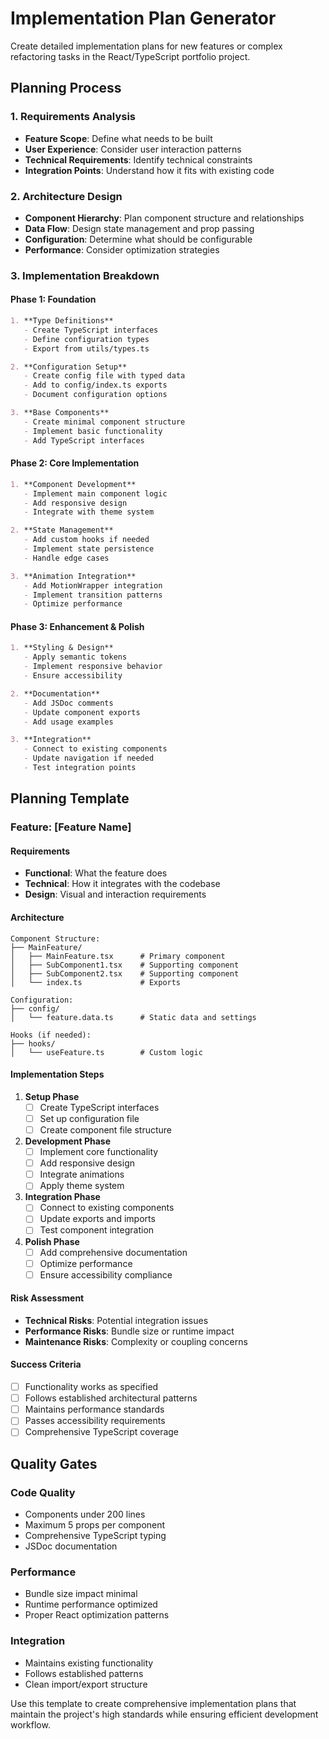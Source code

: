 # Implementation Plan Generator

Create detailed implementation plans for new features or complex refactoring tasks in the React/TypeScript portfolio project.

## Planning Process

### 1. Requirements Analysis

- **Feature Scope**: Define what needs to be built
- **User Experience**: Consider user interaction patterns
- **Technical Requirements**: Identify technical constraints
- **Integration Points**: Understand how it fits with existing code

### 2. Architecture Design

- **Component Hierarchy**: Plan component structure and relationships
- **Data Flow**: Design state management and prop passing
- **Configuration**: Determine what should be configurable
- **Performance**: Consider optimization strategies

### 3. Implementation Breakdown

#### Phase 1: Foundation

```markdown
1. **Type Definitions**
   - Create TypeScript interfaces
   - Define configuration types
   - Export from utils/types.ts

2. **Configuration Setup**
   - Create config file with typed data
   - Add to config/index.ts exports
   - Document configuration options

3. **Base Components**
   - Create minimal component structure
   - Implement basic functionality
   - Add TypeScript interfaces
```

#### Phase 2: Core Implementation

```markdown
1. **Component Development**
   - Implement main component logic
   - Add responsive design
   - Integrate with theme system

2. **State Management**
   - Add custom hooks if needed
   - Implement state persistence
   - Handle edge cases

3. **Animation Integration**
   - Add MotionWrapper integration
   - Implement transition patterns
   - Optimize performance
```

#### Phase 3: Enhancement & Polish

```markdown
1. **Styling & Design**
   - Apply semantic tokens
   - Implement responsive behavior
   - Ensure accessibility

2. **Documentation**
   - Add JSDoc comments
   - Update component exports
   - Add usage examples

3. **Integration**
   - Connect to existing components
   - Update navigation if needed
   - Test integration points
```

## Planning Template

### Feature: [Feature Name]

#### Requirements

- **Functional**: What the feature does
- **Technical**: How it integrates with the codebase
- **Design**: Visual and interaction requirements

#### Architecture

```
Component Structure:
├── MainFeature/
│   ├── MainFeature.tsx      # Primary component
│   ├── SubComponent1.tsx    # Supporting component
│   ├── SubComponent2.tsx    # Supporting component
│   └── index.ts             # Exports

Configuration:
├── config/
│   └── feature.data.ts      # Static data and settings

Hooks (if needed):
├── hooks/
│   └── useFeature.ts        # Custom logic
```

#### Implementation Steps

1. **Setup Phase**
   - [ ] Create TypeScript interfaces
   - [ ] Set up configuration file
   - [ ] Create component file structure

2. **Development Phase**
   - [ ] Implement core functionality
   - [ ] Add responsive design
   - [ ] Integrate animations
   - [ ] Apply theme system

3. **Integration Phase**
   - [ ] Connect to existing components
   - [ ] Update exports and imports
   - [ ] Test component integration

4. **Polish Phase**
   - [ ] Add comprehensive documentation
   - [ ] Optimize performance
   - [ ] Ensure accessibility compliance

#### Risk Assessment

- **Technical Risks**: Potential integration issues
- **Performance Risks**: Bundle size or runtime impact
- **Maintenance Risks**: Complexity or coupling concerns

#### Success Criteria

- [ ] Functionality works as specified
- [ ] Follows established architectural patterns
- [ ] Maintains performance standards
- [ ] Passes accessibility requirements
- [ ] Comprehensive TypeScript coverage

## Quality Gates

### Code Quality

- Components under 200 lines
- Maximum 5 props per component
- Comprehensive TypeScript typing
- JSDoc documentation

### Performance

- Bundle size impact minimal
- Runtime performance optimized
- Proper React optimization patterns

### Integration

- Maintains existing functionality
- Follows established patterns
- Clean import/export structure

Use this template to create comprehensive implementation plans that maintain the project's high standards while ensuring efficient development workflow.
